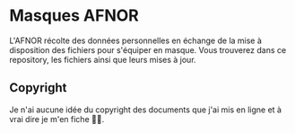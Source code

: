 # Masques AFNOR

L'AFNOR récolte des données personnelles en échange de la mise à disposition des fichiers pour s'équiper en masque. Vous trouverez dans ce repository, les fichiers ainsi que leurs mises à jour.

## Copyright

Je n'ai aucune idée du copyright des documents que j'ai mis en ligne et à vrai dire je m'en fiche :man_shrugging:.
